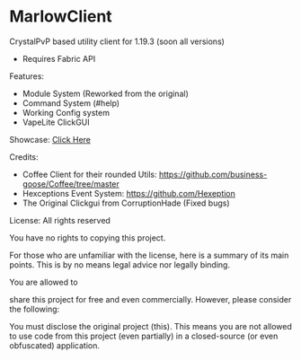 # MarlowClient
CrystalPvP based utility client for 1.19.3 (soon all versions)
- Requires Fabric API

Features:
  - Module System (Reworked from the original)
  - Command System (#help)
  - Working Config system
  - VapeLite ClickGUI
  
  Showcase: [Click Here](https://www.youtube.com/watch?v=GdG0b441AYE)

Credits:
  - Coffee Client for their rounded Utils: https://github.com/business-goose/Coffee/tree/master
  - Hexceptions Event System: https://github.com/Hexeption
  - The Original Clickgui from CorruptionHade (Fixed bugs)

License: All rights reserved

You have no rights to copying this project.

For those who are unfamiliar with the license, here is a summary of its main points. This is by no means legal advice nor legally binding.

You are allowed to

share this project for free and even commercially. However, please consider the following:

You must disclose the original project (this). This means you are not allowed to use code from this project (even partially) in a closed-source (or even obfuscated) application.
